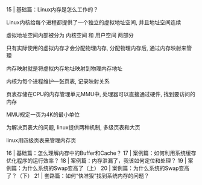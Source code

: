 15 | 基础篇：Linux内存是怎么工作的？

Linux内核给每个进程都提供了一个独立的虚拟地址空间, 并且地址空间连续

虚拟地址空间内部被分为 内核空间 和 用户空间 两部分

只有实际使用的虚拟内存才会分配物理内存, 分配物理内存后, 通过内存映射来管理

内存映射就是将虚拟内存地址映射到物理内存地址

内核为每个进程维护一张页表, 记录映射关系

页表存储在CPU的内存管理单元MMU中, 处理器可以直接通过硬件, 找到要访问的内存

MMU规定一页为4K的最小单位

为解决页表大的问题, linux提供两种机制, 多级页表和大页

linux用四级页表来管理内存页


16 | 基础篇：怎么理解内存中的Buffer和Cache？
17 | 案例篇：如何利用系统缓存优化程序的运行效率？
18 | 案例篇：内存泄漏了，我该如何定位和处理？
19 | 案例篇：为什么系统的Swap变高了（上）
20 | 案例篇：为什么系统的Swap变高了？（下）
21 | 套路篇：如何“快准狠”找到系统内存的问题？




